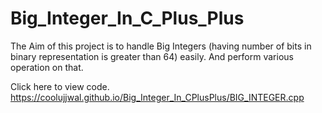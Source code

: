# Big_Integer_In_C_Plus_Plus

The Aim of this project is to handle Big Integers (having number of bits in binary representation is greater than 64) easily. And perform various operation on that.


Click here to view code.  https://coolujjwal.github.io/Big_Integer_In_CPlusPlus/BIG_INTEGER.cpp
